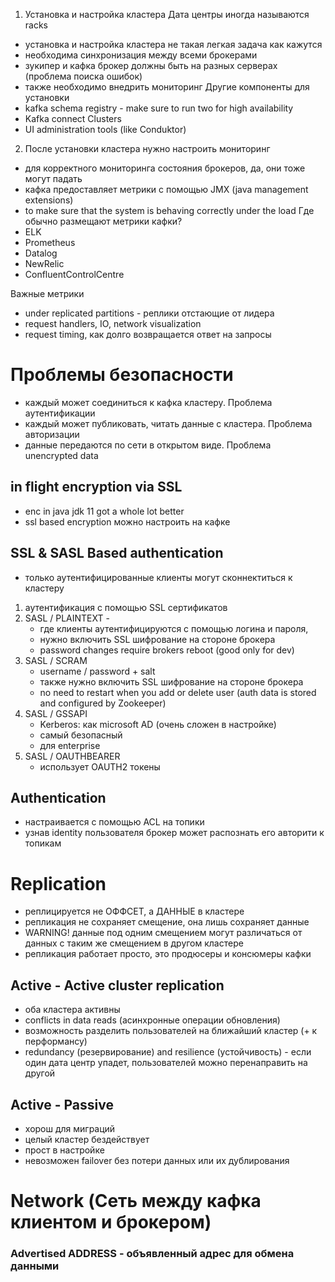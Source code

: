 1) Установка и настройка кластера
Дата центры иногда называются racks
- установка и настройка кластера не такая легкая задача как кажутся
- необходима синхронизация между всеми брокерами
- зукипер и кафка брокер должны быть на разных серверах (проблема поиска ошибок)
- также необходимо внедрить мониторинг
Другие компоненты для установки
- kafka schema registry - make sure to run two for high availability
- Kafka connect Clusters 
- UI administration tools (like Conduktor)

2) После установки кластера нужно настроить мониторинг
- для корректного мониторинга состояния брокеров, да, они тоже могут падать
- кафка предоставляет метрики с помощью JMX (java management extensions)
- to make sure that the system is behaving correctly under the load
Где обычно размещают метрики кафки?
- ELK
- Prometheus
- Datalog
- NewRelic
- ConfluentControlCentre

Важные метрики
- under replicated partitions - реплики отстающие от лидера
- request handlers, IO, network visualization
- request timing, как долго возвращается ответ на запросы

# Проблемы безопасности
- каждый может соединиться к кафка кластеру. Проблема аутентификации
- каждый может публиковать, читать данные с кластера. Проблема авторизации
- данные передаются по сети в открытом виде. Проблема unencrypted data

## in flight encryption via SSL
- enc in java jdk 11 got a whole lot better
- ssl based encryption можно настроить на кафке

## SSL & SASL Based authentication 
- только аутентифицированные клиенты могут сконнектиться к кластеру
1) аутентификация с помощью SSL сертификатов
2) SASL / PLAINTEXT -
    * где клиенты аутентифицируются с помощью логина и пароля,
    * нужно включить SSL шифрование на стороне брокера
    * password changes require brokers reboot (good only for dev)
3) SASL / SCRAM
    * username / password + salt
    * также нужно включить SSL шифрование на стороне брокера
    * no need to restart when you add or delete user (auth data is stored and configured by Zookeeper)
4) SASL / GSSAPI
    * Kerberos: как microsoft AD (очень сложен в настройке)
    * самый безопасный
    * для enterprise
5) SASL / OAUTHBEARER
    * использует OAUTH2 токены

## Authentication
- настраивается с помощью ACL на топики
- узнав identity пользователя брокер может распознать его авторити к топикам

# Replication 
- реплицируется не ОФФСЕТ, а ДАННЫЕ в кластере 
- репликация не сохраняет смещение, она лишь сохраняет данные
- WARNING! данные под одним смещением могут различаться от данных с таким же смещением в другом кластере
- репликация работает просто, это продюсеры и консюмеры кафки

## Active - Active cluster replication
- оба кластера активны
- conflicts in data reads (асинхронные операции обновления)
- возможность разделить пользователей на ближайший кластер (+ к перформансу)
- redundancy (резервирование) and resilience (устойчивость) - если один дата центр упадет, пользователей можно перенаправить на другой

## Active - Passive
- хорош для миграций
- целый кластер бездействует
- прост в настройке
- невозможен failover без потери данных или их дублирования

# Network (Сеть между кафка клиентом и брокером)
### Advertised ADDRESS - объявленный адрес для обмена данными



